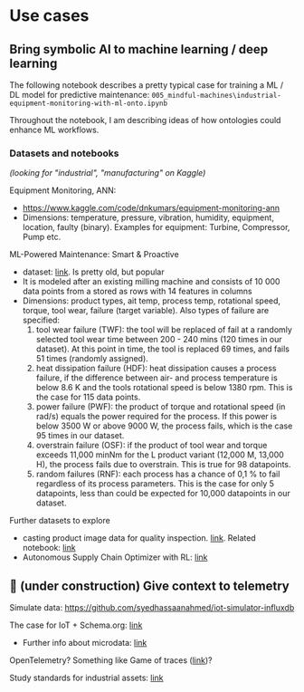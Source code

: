 
# Use cases

## Bring symbolic AI to machine learning / deep learning

The following notebook describes a pretty typical case for training a ML / DL model for predictive maintenance: `005_mindful-machines\industrial-equipment-monitoring-with-ml-onto.ipynb`

Throughout the notebook, I am describing ideas of how ontologies could enhance ML workflows.


### Datasets and notebooks

_(looking for "industrial", "manufacturing" on Kaggle)_


Equipment Monitoring, ANN:
- https://www.kaggle.com/code/dnkumars/equipment-monitoring-ann
- Dimensions: temperature, pressure, vibration, humidity, equipment, location, faulty (binary). Examples for equipment: Turbine, Compressor, Pump etc.

ML-Powered Maintenance: Smart & Proactive
- dataset: [link](https://www.kaggle.com/datasets/nafisur/dataset-for-predictive-maintenance). Is pretty old, but popular
- It is modeled after an existing milling machine and consists of 10 000 data points from a stored as rows with 14 features in columns
- Dimensions: product types, ait temp, process temp, rotational speed, torque, tool wear, failure (target variable). Also types of failure are specified: 
    1) tool wear failure (TWF): the tool will be replaced of fail at a randomly selected tool wear time between 200 - 240 mins (120 times in our dataset). At this point in time, the tool is replaced 69 times, and fails 51 times (randomly assigned).
    2) heat dissipation failure (HDF): heat dissipation causes a process failure, if the difference between air- and process temperature is below 8.6 K and the tools rotational speed is below 1380 rpm. This is the case for 115 data points.
    3) power failure (PWF): the product of torque and rotational speed (in rad/s) equals the power required for the process. If this power is below 3500 W or above 9000 W, the process fails, which is the case 95 times in our dataset.
    4) overstrain failure (OSF): if the product of tool wear and torque exceeds 11,000 minNm for the L product variant (12,000 M, 13,000 H), the process fails due to overstrain. This is true for 98 datapoints.
    5) random failures (RNF): each process has a chance of 0,1 % to fail regardless of its process parameters. This is the case for only 5 datapoints, less than could be expected for 10,000 datapoints in our dataset.


Further datasets to explore
- casting product image data for quality inspection. [link](https://www.kaggle.com/datasets/ravirajsinh45/real-life-industrial-dataset-of-casting-product). Related notebook: [link](https://www.kaggle.com/code/koheimuramatsu/model-explainability-in-industrial-image-detection)
- Autonomous Supply Chain Optimizer with RL: [link](https://www.kaggle.com/code/evilspirit05/autonomous-supply-chain-optimizer-with-rl/input)


## 🚧 (under construction) Give context to telemetry

Simulate data: https://github.com/syedhassaanahmed/iot-simulator-influxdb

The case for IoT + Schema.org: [link](https://schema.org/docs/iot-gettingstarted.html)
- Further info about microdata: [link](https://www.linkedin.com/posts/volpini_%F0%9D%97%AC%F0%9D%97%BC%F0%9D%98%82%F0%9D%97%BF-%F0%9D%98%84%F0%9D%97%B2%F0%9D%97%AF%F0%9D%98%80%F0%9D%97%B6%F0%9D%98%81%F0%9D%97%B2-%F0%9D%97%B6%F0%9D%98%80-%F0%9D%97%AE%F0%9D%97%AF%F0%9D%97%BC%F0%9D%98%82%F0%9D%98%81-%F0%9D%98%81%F0%9D%97%BC-activity-7361321548714078208-QsFG)

OpenTelemetry? Something like Game of traces ([link](https://grafana.com/blog/2025/08/11/learn-opentelemetry-tracing-through-a-grand-strategy-game-introducing-game-of-traces/))?

Study standards for industrial assets: [link](https://www.linkedin.com/posts/aleksandra-kn%C3%B6dlseder-859b222b_iso14224-cfihos-reliability-activity-7367862980513869825-gMQ8)